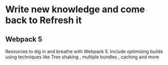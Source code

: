# Write new knowledge and come back to Refresh it


## Webpack 5
Resources to dig in and breathe with Webpack 5.  Include optimizing builds using techniques like Tree shaking , multiple bundles , caching and more
